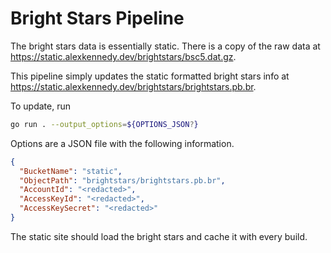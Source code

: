 # Bright Stars Pipeline

The bright stars data is essentially static. There is a copy of the raw data at https://static.alexkennedy.dev/brightstars/bsc5.dat.gz.

This pipeline simply updates the static formatted bright stars info at https://static.alexkennedy.dev/brightstars/brightstars.pb.br.

To update, run

```sh
go run . --output_options=${OPTIONS_JSON?}
```

Options are a JSON file with the following information.

```json
{
  "BucketName": "static",
  "ObjectPath": "brightstars/brightstars.pb.br",
  "AccountId": "<redacted>",
  "AccessKeyId": "<redacted>",
  "AccessKeySecret": "<redacted>"
}
```

The static site should load the bright stars and cache it with every build.
